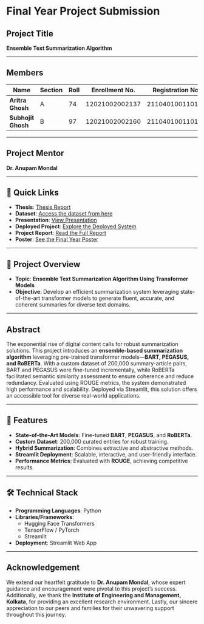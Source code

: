 # **Final Year Project Submission**

## **Project Title**  
**Ensemble Text Summarization Algorithm**

---

## **Members**

| Name              | Section | Roll | Enrollment No.     | Registration No.         | Department | Degree |
|-------------------|---------|------|---------------------|---------------------------|------------|--------|
| **Aritra Ghosh**   | A       | 74   | 12021002002137      | 211040100110105           | CSE        | B.Tech |
| **Subhojit Ghosh** | B       | 97   | 12021002002160      | 211040100110130           | CSE        | B.Tech |

---

## **Project Mentor**  
**Dr. Anupam Mondal**  

---

## **🔗 Quick Links**  
- **Thesis**: [Thesis Report](https://github.com/TheCleverIdiott/FYP/blob/main/project_report.pdf)
- **Dataset**: [Access the dataset from here](https://mega.nz/file/pj8nTZjD#JO5EEfbZ6rinPLGQHNSvfOnrF37fUJu205A-qwqJskQ)
- **Presentation**: [View Presentation](https://summari-wa22e81.gamma.site/)  
- **Deployed Project**: [Explore the Deployed System](https://summari.streamlit.app/)  
- **Project Report**: [Read the Full Report](https://github.com/TheCleverIdiott/FYP/blob/main/project_report.pdf)
- **Poster**: [See the Final Year Poster](https://docs.google.com/presentation/d/1uzKtcLN4YwwHzdxXHMhlkBzhEHWPywyIHu4xZ6QtKpE/edit?usp=sharing)

  
---

## **📂 Project Overview**

- **Topic**: **Ensemble Text Summarization Algorithm Using Transformer Models**  
- **Objective**: Develop an efficient summarization system leveraging state-of-the-art transformer models to generate fluent, accurate, and coherent summaries for diverse text domains.

---

## **Abstract**  
The exponential rise of digital content calls for robust summarization solutions. This project introduces an **ensemble-based summarization algorithm** leveraging pre-trained transformer models—**BART, PEGASUS, and RoBERTa**. With a custom dataset of 200,000 summary-article pairs, BART and PEGASUS were fine-tuned incrementally, while RoBERTa facilitated semantic similarity assessment to ensure coherence and reduce redundancy. Evaluated using ROUGE metrics, the system demonstrated high performance and scalability. Deployed via Streamlit, this solution offers an accessible tool for diverse real-world applications.

---

## **🚀 Features**
- **State-of-the-Art Models**: Fine-tuned **BART**, **PEGASUS**, and **RoBERTa**.
- **Custom Dataset**: 200,000 curated entries for robust training.
- **Hybrid Summarization**: Combines extractive and abstractive methods.
- **Streamlit Deployment**: Scalable, interactive, and user-friendly interface.
- **Performance Metrics**: Evaluated with **ROUGE**, achieving competitive results.

---

## **🛠️ Technical Stack**
- **Programming Languages**: Python  
- **Libraries/Frameworks**:  
  - Hugging Face Transformers  
  - TensorFlow / PyTorch  
  - Streamlit  
- **Deployment**: Streamlit Web App  

---

## **Acknowledgement**  
We extend our heartfelt gratitude to **Dr. Anupam Mondal**, whose expert guidance and encouragement were pivotal to this project’s success. Additionally, we thank the **Institute of Engineering and Management, Kolkata**, for providing an excellent research environment. Lastly, our sincere appreciation to our peers and families for their unwavering support throughout this journey.
